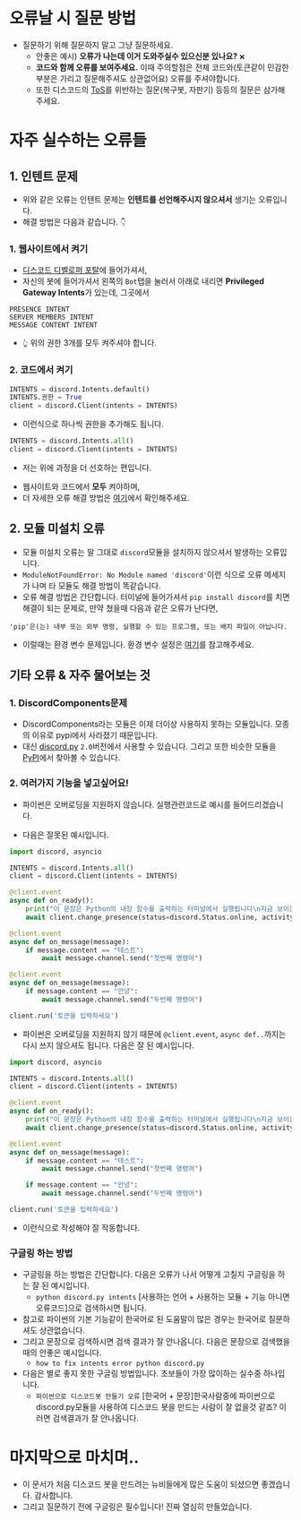 # 오류날 시 질문 방법
* 질문하기 위해 질문하지 말고 그냥 질문하세요.
  - 안좋은 예시) **오류가 나는데 이거 도와주실수 있으신분 있나요?** `❌`
  - **코드와 함께 오류를 보여주세요.** 이때 주의할점은 전체 코드와(토큰같이 민감한 부분은 가리고 질문해주셔도 상관없어요) 오류를 주셔야합니다.
  - 또한 디스코드의 [ToS](https://discord.com/terms)를 위반하는 질문(복구봇, 자판기) 등등의 질문은 삼가해주세요.

# 자주 실수하는 오류들
## 1. 인텐트 문제
  * 위와 같은 오류는 인텐트 문제는 **인텐트를 선언해주시지 않으셔서** 생기는 오류입니다.
  * 해결 방법은 다음과 같습니다. `👇`
  ### 1. 웹사이트에서 켜기
  * [디스코드 디벨로퍼 포탈](https://discord.com/developers/applications)에 들어가셔서,
  * 자신의 봇에 들어가셔서 왼쪽의 `Bot`탭을 눌러서 아래로 내리면 **Privileged Gateway Intents**가 있는데, 그곳에서
  ```
  PRESENCE INTENT
  SERVER MEMBERS INTENT
  MESSAGE CONTENT INTENT
  ```
  * `👆️` 위의 권한 3개를 모두 켜주셔야 합니다.
  ### 2. 코드에서 켜기
  ```py
  INTENTS = discord.Intents.default()
  INTENTS.권한 = True
  client = discord.Client(intents = INTENTS)
  ```
  * 이런식으로 하나씩 권한을 추가해도 됩니다.
  ```py
  INTENTS = discord.Intents.all()
  client = discord.Client(intents = INTENTS)
  ```
  * 저는 위에 과정을 더 선호하는 편입니다.
  - 웹사이트와 코드에서 **모두** 켜야하며,
  - 더 자세한 오류 해결 방법은 [여기](https://discordpy.readthedocs.io/en/stable/intents.html)에서 확인해주세요.
## 2. **모듈 미설치 오류**
  * 모듈 미설치 오류는 말 그대로 `discord`모듈을 설치하지 않으셔서 발생하는 오류입니다.
  * `ModuleNotFoundError: No Module named 'discord'`이런 식으로 오류 메세지가 나며 타 모듈도 해결 방법이 똑같습니다.
  * 오류 해결 방법은 간단합니다. 터미널에 들어가셔서 `pip install discord`를 치면 해결이 되는 문제로, 만약 쳤을때 다음과 같은 오류가 난다면,
  ```
  'pip'은(는) 내부 또는 외부 명령, 실행할 수 있는 프로그램, 또는 배치 파일이 아닙니다.
  ```
  * 이럴때는 환경 변수 문제입니다. 환경 변수 설정은 [여기](https://anys4udoc.readthedocs.io/en/latest/attach/zz-python-install.html)를 참고해주세요.
## 기타 오류 & 자주 물어보는 것
### 1. DiscordComponents문제
  * DiscordComponents라는 모듈은 이제 더이상 사용하지 못하는 모듈입니다. 모종의 이유로 pypi에서 사라졌기 때문입니다.
  * 대신 [discord.py](https://discordpy.readthedocs.io/en/stable) `2.0`버전에서 사용할 수 있습니다. 그리고 또한 비슷한 모듈을 [PyPI](https://pypi.org)에서 찾아볼 수 있습니다.
### 2. 여러가지 기능을 넣고싶어요!
  * 파이썬은 오버로딩을 지원하지 않습니다. 실행관련코드로 예시를 들어드리겠습니다.
  - 다음은 잘못된 예시입니다.
  ```py
  import discord, asyncio

  INTENTS = discord.Intents.all() 
  client = discord.Client(intents = INTENTS)

  @client.event
  async def on_ready():
      print("이 문장은 Python의 내장 함수를 출력하는 터미널에서 실행됩니다\n지금 보이는 것 처럼 말이죠")
      await client.change_presence(status=discord.Status.online, activity=discord.Game("봇의 상태매세지"))

  @client.event
  async def on_message(message):
      if message.content == "테스트":
          await message.channel.send("첫번째 명령어")

  @client.event
  async def on_message(message):
      if message.content == "안녕":
          await message.channel.send("두번째 명령어")

  client.run('토큰을 입력하세요')
  ```
  - 파이썬은 오버로딩을 지원하지 않기 때문에 `@client.event`, `async def..`까지는 다시 쓰지 않으셔도 됩니다. 다음은 잘 된 예시입니다.
  ```py
  import discord, asyncio

  INTENTS = discord.Intents.all() 
  client = discord.Client(intents = INTENTS)

  @client.event
  async def on_ready():
      print("이 문장은 Python의 내장 함수를 출력하는 터미널에서 실행됩니다\n지금 보이는 것 처럼 말이죠")
      await client.change_presence(status=discord.Status.online, activity=discord.Game("봇의 상태매세지"))

  @client.event
  async def on_message(message):
      if message.content == "테스트":
          await message.channel.send("첫번째 명령어")

      if message.content == "안녕":
          await message.channel.send("두번째 명령어")

  client.run('토큰을 입력하세요')
  ```
  * 이런식으로 작성해야 잘 작동합니다.
### 구글링 하는 방법
  * 구글링을 하는 방법은 간단합니다. 다음은 오류가 나서 어떻게 고칠지 구글링을 하는 잘 된 예시입니다.
    - `python discord.py intents` [사용하는 언어 + 사용하는 모듈 + 기능 아니면 오류코드]으로 검색하시면 됩니다.
  * 참고로 파이썬의 기본 기능같이 한국어로 된 도움말이 많은 경우는 한국어로 질문하셔도 상관없습니다.
  * 그리고 문장으로 검색하시면 검색 결과가 잘 안나옵니다. 다음은 문장으로 검색했을때의 안좋은 예시입니다.
    - `how to fix intents error python discord.py`
  * 다음은 별로 좋지 못한 구글링 방법입니다. 초보들이 가장 많이하는 실수중 하나입니다.
    - `파이썬으로 디스코드봇 만들기 오류` [한국어 + 문장]한국사람중에 파이썬으로 discord.py모듈을 사용하여 디스코드 봇을 만드는 사람이 잘 없을것 같죠? 이러면 검색결과가 잘 안나옵니다.
# 마지막으로 마치며..
* 이 문서가 처음 디스코드 봇을 만드려는 뉴비들에게 많은 도움이 되셨으면 좋겠습니다. 감사합니다.
* 그리고 질문하기 전에 구글링은 필수입니다! 진짜 열심히 만들었습니다.
